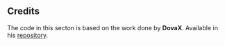 ## Credits
The code in this secton is based on the work done by **DovaX**. Available in his [repository](https://github.com/DovaX/artifical-neural-networks-in-option-pricing). 
